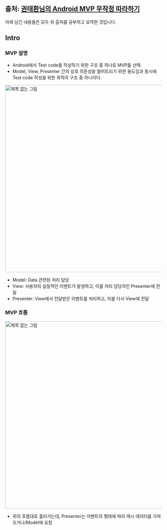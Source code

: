 ## 출처: [권태환님의 Android MVP 무작정 따라하기](https://thdev.tech/androiddev/2016/10/12/Android-MVP-Intro/)
아래 남긴 내용들은 모두 위 출처를 공부하고 요약한 것입니다.

## Intro

### MVP 설명
- Android에서 Test code를 작성하기 위한 구조 중 하나로 MVP를 선택.
- Model, View, Presenter 간의 상호 의존성을 떨어트리기 위한 용도임과 동시에 Test code 작성을 위한 최적의 구조 중 하나이다.
<img width="600" alt="제목 없는 그림" src="https://user-images.githubusercontent.com/26040955/76162096-5f8b6a80-617d-11ea-985d-f1a38b1ce7b5.png">

- Model: Data 관련된 처리 담당
- View: 사용자의 실질적인 이벤트가 발생하고, 이를 처리 담당자인 Presenter에 전달
- Presenter: View에서 전달받은 이벤트를 처리하고, 이를 다시 View에 전달

### MVP 흐름
<img width="600" alt="제목 없는 그림" src="https://user-images.githubusercontent.com/26040955/76162137-ec362880-617d-11ea-9d2a-f90366318931.png">

- 위의 흐름대로 흘러가는데, Presenter는 이벤트의 형태에 따라 캐시 데이터를 가져오거나/Model에 요청
